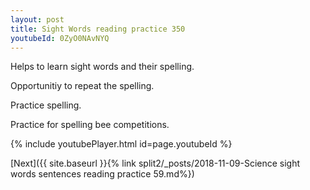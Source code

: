 ```yaml
---
layout: post
title: Sight Words reading practice 350
youtubeId: 0ZyO0NAvNYQ
---
```

 
 
Helps to learn sight words and their spelling.

Opportunitiy to repeat the spelling. 

Practice spelling. 
 
Practice for spelling bee competitions. 
 
{% include youtubePlayer.html id=page.youtubeId %}
 
 

[Next]({{ site.baseurl }}{% link  split2/_posts/2018-11-09-Science sight words sentences reading practice 59.md%})
 
